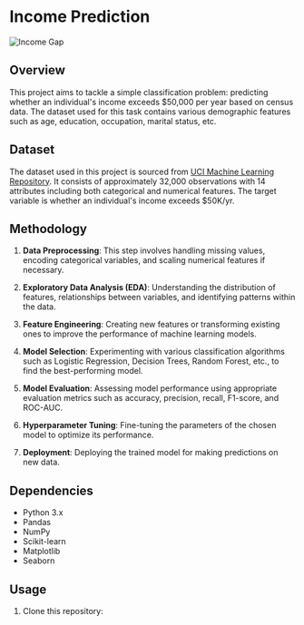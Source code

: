 # Income Prediction

![Income Gap](https://img.freepik.com/free-vector/salary-gap-male-female-business-characters_74855-19874.jpg)

## Overview

This project aims to tackle a simple classification problem: predicting whether an individual's income exceeds $50,000 per year based on census data. The dataset used for this task contains various demographic features such as age, education, occupation, marital status, etc.

## Dataset

The dataset used in this project is sourced from [UCI Machine Learning Repository](https://archive.ics.uci.edu/ml/datasets/Adult). It consists of approximately 32,000 observations with 14 attributes including both categorical and numerical features. The target variable is whether an individual's income exceeds $50K/yr.

## Methodology

1. **Data Preprocessing**: This step involves handling missing values, encoding categorical variables, and scaling numerical features if necessary.

2. **Exploratory Data Analysis (EDA)**: Understanding the distribution of features, relationships between variables, and identifying patterns within the data.

3. **Feature Engineering**: Creating new features or transforming existing ones to improve the performance of machine learning models.

4. **Model Selection**: Experimenting with various classification algorithms such as Logistic Regression, Decision Trees, Random Forest, etc., to find the best-performing model.

5. **Model Evaluation**: Assessing model performance using appropriate evaluation metrics such as accuracy, precision, recall, F1-score, and ROC-AUC.

6. **Hyperparameter Tuning**: Fine-tuning the parameters of the chosen model to optimize its performance.

7. **Deployment**: Deploying the trained model for making predictions on new data.

## Dependencies

- Python 3.x
- Pandas
- NumPy
- Scikit-learn
- Matplotlib
- Seaborn

## Usage

1. Clone this repository:
